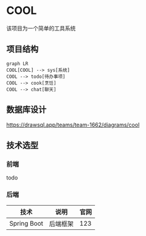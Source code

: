 # COOL
该项目为一个简单的工具系统

## 项目结构
```mermaid
graph LR
COOL[COOL] --> sys[系统]
COOL --> todo[待办事项]
COOL --> cook[烹饪]
COOL --> chat[聊天]
```

## 数据库设计
https://drawsql.app/teams/team-1662/diagrams/cool


## 技术选型
### 前端
todo
### 后端
| 技术          | 说明   | 官网  |
|-------------|------|-----|
| Spring Boot | 后端框架 | 123 |
